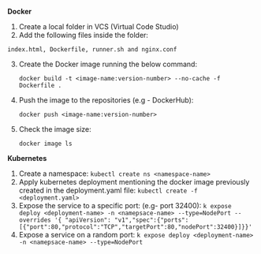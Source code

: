 **Docker**

1. Create a local folder in VCS (Virtual Code Studio)
2. Add the following files inside the folder: 
```
index.html, Dockerfile, runner.sh and nginx.conf
```
3. Create the Docker image running the below command: 
    ```
    docker build -t <image-name:version-number> --no-cache -f Dockerfile .
    ```
4. Push the image to the repositories (e.g - DockerHub):
    ```
    docker push <image-name:version-number>
    ```
5. Check the image size:
    ```
    docker image ls
    ```

**Kubernetes**

1. Create a namespace:
		```
		kubectl create ns <namespace-name>
		```
2. Apply kubernetes deployment mentioning the docker image previously created in the deployment.yaml file:
		```
		kubectl create -f <deployment.yaml>
		```
3. Expose the service to a specific port: (e.g- port 32400):
		```
		k expose deploy <deployment-name> -n <namepsace-name> --type=NodePort --overrides '{ "apiVersion": "v1","spec":{"ports": [{"port":80,"protocol":"TCP","targetPort":80,"nodePort":32400}]}}'
		```
4. Expose a service on a random port:
		```
		k expose deploy <deployment-name> -n <namepsace-name> --type=NodePort
		```
